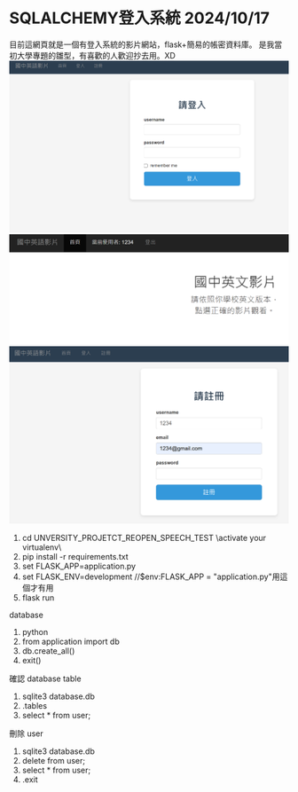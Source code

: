 # SQLALCHEMY登入系統 2024/10/17

目前這網頁就是一個有登入系統的影片網站，flask+簡易的帳密資料庫。
是我當初大學專題的雛型，有喜歡的人歡迎抄去用。XD
![image](https://github.com/a88019401/Login_Card_Style_Videos_Flask_Webside/blob/main/1.png)
![image](https://github.com/a88019401/Login_Card_Style_Videos_Flask_Webside/blob/main/2.png)
![image](https://github.com/a88019401/Login_Card_Style_Videos_Flask_Webside/blob/main/3.png)

1. cd UNVERSITY_PROJETCT_REOPEN_SPEECH_TEST
   \\activate your virtualenv\\
2. pip install -r requirements.txt
3. set FLASK_APP=application.py 
4. set FLASK_ENV=development //$env:FLASK_APP = "application.py"用這個才有用
5. flask run

database
1. python
2. from application import db
3. db.create_all()
4. exit()

確認 database table 
1. sqlite3 database.db 
2. .tables
3. select * from user;

刪除 user
1. sqlite3 database.db
2. delete from user;
3. select * from user;
4. .exit

